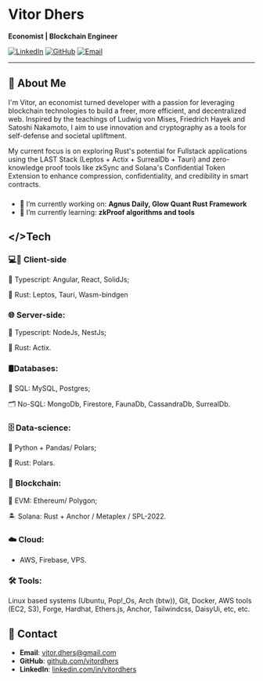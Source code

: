 # Vitor Dhers

**Economist | Blockchain Engineer**

[![LinkedIn](https://img.shields.io/badge/LinkedIn-blue)](https://www.linkedin.com/in/vitordhers)
[![GitHub](https://img.shields.io/badge/GitHub-black)](https://github.com/vitordhers)
[![Email](https://img.shields.io/badge/Email-vitor.dhers+github@gmail.com-red)](mailto:vitor.dhers+github@gmail.com)

---

## 👋 About Me

I'm Vitor, an economist turned developer with a passion for leveraging blockchain technologies to build a freer, more efficient, and decentralized web. Inspired by the teachings of Ludwig von Mises, Friedrich Hayek and Satoshi Nakamoto, I aim to use innovation and cryptography as a tools for self-defense and societal upliftment.

My current focus is on exploring Rust's potential for Fullstack applications using the LAST Stack (Leptos + Actix + SurrealDb + Tauri) and zero-knowledge proof tools like zkSync and Solana's Confidential Token Extension to enhance compression, confidentiality, and credibility in smart contracts.

###
- 🔭 I’m currently working on: <b>Agnus Daily, Glow Quant Rust Framework </b>
- 🌱 I’m currently learning: <b> zkProof algorithms and tools </b>

## </>Tech
### 💻📱 Client-side
 📝  Typescript: Angular, React, SolidJs;
 
 🦀  Rust: Leptos, Tauri, Wasm-bindgen
### 🌐 Server-side:
 📝 Typescript: NodeJs, NestJs;
 
 🦀 Rust: Actix.
### 🛢Databases:
 📒 SQL: MySQL, Postgres;
 
 🗂 No-SQL: MongoDb, Firestore, FaunaDb, CassandraDb, SurrealDb.
### 🗄️ Data-science:
 🐍 Python + Pandas/ Polars;
 
 🦀 Rust: Polars.
### 🔗 Blockchain:
 🔶 EVM: Ethereum/ Polygon;
 
 🏝️ Solana: Rust + Anchor / Metaplex / SPL-2022.
### ☁️ Cloud:
- AWS, Firebase, VPS.
### 🛠️ Tools:
Linux based systems (Ubuntu, Pop!_Os, Arch (btw)), Git, Docker, AWS tools (EC2, S3), Forge, Hardhat, Ethers.js, Anchor, Tailwindcss, DaisyUi, etc, etc.

## 💬 Contact

- **Email**: [vitor.dhers@gmail.com](mailto:vitor.dhers+github@gmail.com)
- **GitHub**: [github.com/vitordhers](https://github.com/vitordhers)
- **LinkedIn**: [linkedin.com/in/vitordhers](https://linkedin.com/in/vitordhers)
